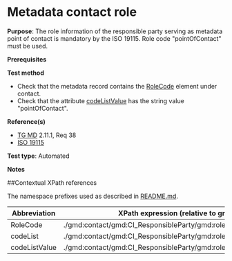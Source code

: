 # Metadata contact role

**Purpose**: The role information of the responsible party serving as metadata point of contact is mandatory by the ISO 19115. Role code "pointOfContact" must be used.

**Prerequisites**

**Test method**

* Check that the metadata record contains the [RoleCode](#roleCode) element under contact.
* Check that the attribute [codeListValue](#codeListValue) has the string value "pointOfContact".

**Reference(s)**

* [TG MD](http://inspire.ec.europa.eu/id/ats/metadata/1.3/iso-19115-19119/README#ref_TG_MD) 2.11.1, Req 38
* [ISO 19115](http://inspire.ec.europa.eu/id/ats/metadata/1.3/iso-19115-19119/README#ref_ISO_19115)

**Test type**: Automated

**Notes**

##Contextual XPath references

The namespace prefixes used as described in [README.md](http://inspire.ec.europa.eu/id/ats/metadata/1.3/iso-19115-19119/README#namespaces).

Abbreviation                                   |  XPath expression (relative to gmd:MD_Metadata)
-----------------------------------------------| -------------------------------------------------------------------------
<a name="roleCode"></a> RoleCode  | ./gmd:contact/gmd:CI_ResponsibleParty/gmd:role/gmd:CI_RoleCode
<a name="codeList"></a> codeList   | ./gmd:contact/gmd:CI_ResponsibleParty/gmd:role/gmd:CI_RoleCode@codeList
<a name="codeListValue"></a> codeListValue   | ./gmd:contact/gmd:CI_ResponsibleParty/gmd:role/gmd:CI_RoleCode@codeListValue
